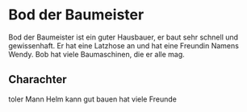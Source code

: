 # Bod der Baumeister
Bod der Baumeister ist ein guter Hausbauer, er baut sehr schnell und gewissenhaft.
Er hat eine Latzhose an und hat eine Freundin Namens Wendy.
Bob hat viele Baumaschinen, die er alle mag.
## Charachter
toler Mann
Helm
kann gut bauen
hat viele Freunde